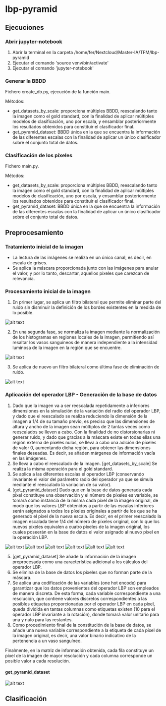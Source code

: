 # lbp-pyramid

## Ejecuciones

### Abrir jupyter-notebook

1. Abrir la terminal en la carpeta /home/fer/Nextcloud/Master-IA/TFM/lbp-pyramid
2. Ejecutar el comando 'source venv/bin/activate'
3. Ejecutar el comando 'jupyter-notebook'

### Generar la BBDD

Fichero create_db.py, ejecución de la función main.

Métodos:
- get_datasets_by_scale: proporciona múltiples BBDD, reescalando tanto la imagen como el gold standard, con la finalidad de aplicar múltiples modelos de clasificación, uno por escala, y ensamblar posteriormente los resultados obtenidos para constituir el clasificador final.
- get_pyramid_dataset: BBDD única en la que se encuentra la información de las diferentes escalas con la finalidad de aplicar un único clasificador sobre el conjunto total de datos.

### Clasificación de los píxeles

Fichero main.py.

Métodos:
- get_datasets_by_scale: proporciona múltiples BBDD, reescalando tanto la imagen como el gold standard, con la finalidad de aplicar múltiples modelos de clasificación, uno por escala, y ensamblar posteriormente los resultados obtenidos para constituir el clasificador final.
- get_pyramid_dataset: BBDD única en la que se encuentra la información de las diferentes escalas con la finalidad de aplicar un único clasificador sobre el conjunto total de datos.

## Preprocesamiento

### Tratamiento inicial de la imagen

- La lectura de las imágenes se realiza en un único canal, es decir, en escala de grises.
- Se aplica la máscara proporcionada junto con las imágenes para anular el valor, y por lo tanto, descartar, aquellos píxeles que carezcan de relevancia.

### Procesamiento inicial de la imagen

1. En primer lugar, se aplica un filtro bilateral que permite eliminar parte del ruido sin disminuir la definición de los bordes existentes en la medida de lo posible.

![alt text](https://raw.githubusercontent.com/f-castellanos/lbp-pyramid/preprocess/readme_media/preprocess_1_mask_noise_reduction.png)

2. En una segunda fase, se normaliza la imagen mediante la normalización de los histogramas en regiones locales de la imagen, permitiendo así resaltar los vasos sanguíneos de manera independiente a la intensidad luminosa de la imagen en la región que se encuentre.

![alt text](https://raw.githubusercontent.com/f-castellanos/lbp-pyramid/preprocess/readme_media/preprocess_2_normalization.png)

3. Se aplica de nuevo un filtro bilateral como última fase de eliminación de ruido.

![alt text](https://raw.githubusercontent.com/f-castellanos/lbp-pyramid/preprocess/readme_media/preprocess_3_2nd_noise_reduction.png)

### Aplicación del operador LBP - Generación de la base de datos

1. Dado que la imagen va a ser reescalada repetidamente a inferiores dimensiones en la simulación de la variación del radio del operador LBP, y dado que el reescalado se realiza reduciendo la dimensión de la imagen a 1/4 de su tamaño previo, es preciso que las dimensiones de altura y ancho de la imagen sean múltiplos de 2 tantas veces como reescalados se lleven a cabo. Con la finalidad de no distorsionarlas ni generar ruido, y dado que gracias a la máscara existe en todas ellas una región externa de píxeles nulos, se lleva a cabo una adición de píxeles de valor 0, aumentando dicha región, para obtener las dimensiones finales deseadas. Es decir, se añaden márgenes de información vacía en las imágenes.
2. Se lleva a cabo el reescalado de la imagen. [get_datasets_by_scale] Se realiza la misma operación para el gold standard.
3. Se aplica a las diferentes escalas el operador LBP (conservando invariante el valor del parámetro radio del operador ya que se simula mediante el reescalado la variacion de su valor).
4. [get_pyramid_dataset] Dado que en la base de datos generada cada píxel constituye una observación y el número de píxeles es variable, se tomará como instancia de la misma cada píxel de la imagen original, de modo que los valores LBP obtenidos a partir de las escalas inferiores serán asignados a todos los píxeles originales a partir de los que se ha generado el píxel de la nueva escala. Es decir, en el primer reescalado la imagen escalada tiene 1/4 del número de píxeles original, con lo que los nuevos píxeles equivalen a cuatro píxeles de la imagen original, los cuales poseerán en la base de datos el valor asignado al nuevo píxel en la operación LBP.

![alt text](https://raw.githubusercontent.com/f-castellanos/lbp-pyramid/preprocess/readme_media/preprocess_4_lbp_1.png)
![alt text](https://raw.githubusercontent.com/f-castellanos/lbp-pyramid/preprocess/readme_media/preprocess_4_lbp_2.png)
![alt text](https://raw.githubusercontent.com/f-castellanos/lbp-pyramid/preprocess/readme_media/preprocess_4_lbp_3.png)
![alt text](https://raw.githubusercontent.com/f-castellanos/lbp-pyramid/preprocess/readme_media/preprocess_4_lbp_4.png)
![alt text](https://raw.githubusercontent.com/f-castellanos/lbp-pyramid/preprocess/readme_media/preprocess_4_lbp_5.png)
![alt text](https://raw.githubusercontent.com/f-castellanos/lbp-pyramid/preprocess/readme_media/preprocess_4_lbp_6.png)

5. [get_pyramid_dataset] Se añade la información de la imagen preprocesada como una característica adicional a los cálculos del operador LBP.
6. Se elimina de la base de datos los píxeles que no forman parte de la máscara.
7. Se aplica una codificación de las variables (one hot encode) para garantizar que los datos provenientes del operador LBP son empleados de manera discreta. De esta forma, cada variable correspondiente a una resolución, que contiene valores discretos correspondientes a las posibles etiquetas proporcionadas por el operador LBP en cada píxel, queda dividida en tantas columnas como etiquetas existen (10 para el operador LBP invariante a la rotación), donde tomará valor unitario para una y nulo para las restantes.
8. Como procedimiento final de la constitución de la base de datos, se añade una nueva variable correspondiente a la etiqueta de cada píxel de la imagen original, es decir, una valor binario indicativo de la pertenencia a un vaso sanguíneo.

Finalmente, en la matriz de información obtenida, cada fila constituye un píxel de la imagen de mayor resolución y cada columna corresponde un posible valor a cada resolución.

#### get_pyramid_dataset

![alt text](https://raw.githubusercontent.com/f-castellanos/lbp-pyramid/preprocess/readme_media/preprocess_5_BBDD.png)

## Clasificación
